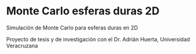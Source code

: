 # Monte Carlo esferas duras 2D

Simulación de Monte Carlo para esferas duras en 2D

Proyecto de tesis y de investigación con el Dr. Adrián Huerta, Universidad Veracruzana
